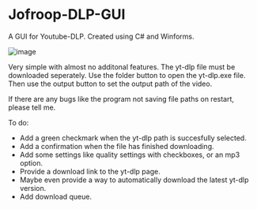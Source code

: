 # Jofroop-DLP-GUI
A GUI for Youtube-DLP. Created using C# and Winforms.

![image](https://github.com/Jofroop/Jofroop-DLP-GUI/assets/47395487/4aadcd65-c318-4403-b093-754db4a7a08f)


Very simple with almost no additonal features. The yt-dlp file must be downloaded seperately. Use the folder button to open the yt-dlp.exe file. Then use the output button to set the output path of the video. 

If there are any bugs like the program not saving file paths on restart, please tell me.

To do:
- Add a green checkmark when the yt-dlp path is succesfully selected.
- Add a confirmation when the file has finished downloading.
- Add some settings like quality settings with checkboxes, or an mp3 option.
- Provide a download link to the yt-dlp page.
- Maybe even provide a way to automatically download the latest yt-dlp version.
- Add download queue.
